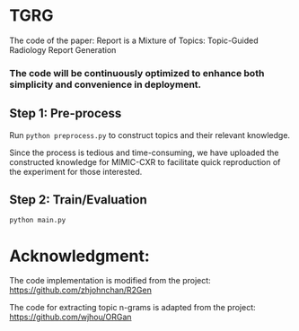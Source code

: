 # TGRG

The code of the paper:  Report is a Mixture of Topics: Topic-Guided Radiology Report
 Generation

### The code will be continuously optimized to enhance both simplicity and convenience in deployment.

## Step 1: Pre-process

Run `python preprocess.py` to construct topics and their relevant knowledge.

Since the process is tedious and time-consuming, we have uploaded the constructed knowledge for MIMIC-CXR to facilitate quick reproduction of the experiment for those interested.


## Step 2: Train/Evaluation

```
python main.py 
```

# Acknowledgment:
The code implementation is modified from the project: https://github.com/zhjohnchan/R2Gen

The code for extracting topic n-grams is adapted from the project: https://github.com/wjhou/ORGan
